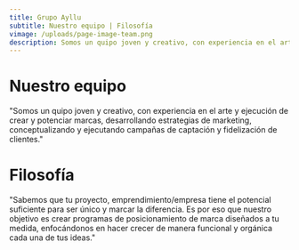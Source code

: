 ```yaml
---
title: Grupo Ayllu
subtitle: Nuestro equipo | Filosofía
vimage: /uploads/page-image-team.png
description: Somos un quipo joven y creativo, con experiencia en el arte y ejecución de crear y potenciar marcas.
---
```


# Nuestro equipo

"Somos un quipo joven y creativo, con experiencia en el arte y ejecución de
crear y potenciar marcas, desarrollando estrategias de marketing,
conceptualizando y ejecutando campañas de captación y fidelización de clientes."

# Filosofía

"Sabemos que tu proyecto, emprendimiento/empresa tiene el potencial suficiente
para ser único y marcar la diferencia. Es por eso que nuestro objetivo es crear
programas de posicionamiento de marca diseñados a tu medida, enfocándonos en
hacer crecer de manera funcional y orgánica cada una de tus ideas."

